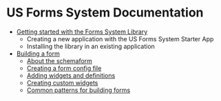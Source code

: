 # US Forms System Documentation

- [Getting started with the Forms System Library](getting-started/README.md)
  - Creating a new application with the US Forms System Starter App
  - Installing the library in an existing application
- [Building a form](building-a-form/README.md)
  - [About the schemaform](building-a-form/about-the-json-schema-standard-and-react-jsonschema-form.md)
  - [Creating a form config file](building-a-form/creating-a-form-config-file.md)
  - [Adding widgets and definitions](building-a-form/adding-widgets-and-definitions.md)
  - [Creating custom widgets](building-a-form/creating-custom-widgets.md)
  - [Common patterns for building forms](building-a-form/common-patterns-for-building-forms.md)
